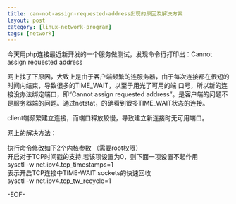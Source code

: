 ```yaml
---
title: can-not-assign-requested-address出现的原因及解决方案
layout: post
category: [linux-network-program]
tags: [network]
---
```


今天用php连接最近新开发的一个服务做测试，发现命令行打印出：Cannot assign requested address

网上找了下原因，大致上是由于客户端频繁的连服务器，由于每次连接都在很短的时间内结束，导致很多的TIME_WAIT，以至于用光了可用的端 口号，所以新的连接没办法绑定端口，即“Cannot assign requested address”。是客户端的问题不是服务器端的问题。通过netstat，的确看到很多TIME_WAIT状态的连接。

client端频繁建立连接，而端口释放较慢，导致建立新连接时无可用端口。

网上的解决方法：

执行命令修改如下2个内核参数 （需要root权限）     
    开启对于TCP时间戳的支持,若该项设置为0，则下面一项设置不起作用  
    sysctl -w net.ipv4.tcp_timestamps=1  
	表示开启TCP连接中TIME-WAIT sockets的快速回收  
	sysctl -w net.ipv4.tcp_tw_recycle=1  
	
-EOF-
